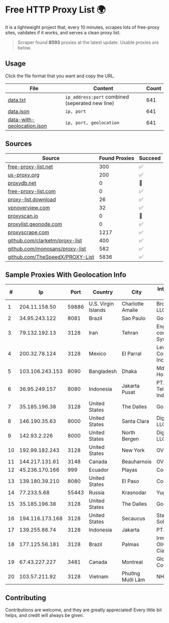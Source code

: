 
# Free HTTP Proxy List 🌍

It is a lightweight project that, every 10 minutes, scrapes lots of free-proxy sites, validates if it works, and serves a clean proxy list.


> Scraper found **8593** proxies at the latest update. Usable proxies are below.

## Usage

Click the file format that you want and copy the URL.


|File|Content|Count|
|----|-------|-----|
|[data.txt](https://raw.githubusercontent.com/themiralay/Proxy-List-World/master/data.txt)|`ip_address:port` combined (seperated new line)|641|
|[data.json](https://raw.githubusercontent.com/themiralay/Proxy-List-World/master/data.json)|`ip, port`|641|
|[data-with-geolocation.json](https://raw.githubusercontent.com/themiralay/Proxy-List-World/master/data-with-geolocation.json)|`ip, port, geolocation`|641|

## Sources

|Source|Found Proxies|Succeed|
|------|-------------|-------|
|[free-proxy-list.net](https://free-proxy-list.net)|300|✅|
|[us-proxy.org](https://www.us-proxy.org)|200|✅|
|[proxydb.net](http://proxydb.net)|0|🚫|
|[free-proxy-list.com](https://free-proxy-list.com/?page=&port=&type%5B%5D=http&type%5B%5D=https&up_time=0&search=Search)|0|✅|
|[proxy-list.download](https://www.proxy-list.download/HTTP)|26|✅|
|[vpnoverview.com](https://vpnoverview.com/privacy/anonymous-browsing/free-proxy-servers)|32|✅|
|[proxyscan.io](https://www.proxyscan.io)|0|🚫|
|[proxylist.geonode.com](https://proxylist.geonode.com/api/proxy-list?limit=300&page=1&sort_by=lastChecked&sort_type=desc&protocols=http,https)|0|✅|
|[proxyscrape.com](https://api.proxyscrape.com/v2/?request=displayproxies&protocol=http&timeout=10000&country=all&ssl=all&anonymity=all)|1217|✅|
|[github.com/clarketm/proxy-list](https://raw.githubusercontent.com/clarketm/proxy-list/master/proxy-list-raw.txt)|400|✅|
|[github.com/monosans/proxy-list](https://raw.githubusercontent.com/monosans/proxy-list/main/proxies/http.txt)|582|✅|
|[github.com/TheSpeedX/PROXY-List](https://raw.githubusercontent.com/TheSpeedX/PROXY-List/master/http.txt)|5836|✅|


## Sample Proxies With Geolocation Info

|#|Ip|Port|Country|City|Internet Service Provider|
|-|--|----|-------|----|-------------------------|
|1|204.11.158.50|59886|U.S. Virgin Islands|Charlotte Amalie|Broadband VI, LLC|
|2|34.95.243.122|8081|Brazil|Sao Paulo|Google LLC|
|3|79.132.192.13|3128|Iran|Tehran|Engineering company Morva System Plc.|
|4|200.32.78.124|3128|Mexico|El Parral|Level 3 Communications, Inc.|
|5|103.106.243.153|8090|Bangladesh|Dhaka|Md. Saddam Hossain|
|6|36.95.249.157|8080|Indonesia|Jakarta Pusat|PT. Telekomunikasi Indonesia|
|7|35.185.196.38|3128|United States|The Dalles|Google LLC|
|8|146.190.35.63|8000|United States|Santa Clara|DigitalOcean, LLC|
|9|142.93.2.226|8000|United States|North Bergen|DigitalOcean, LLC|
|10|192.99.182.243|3128|United States|New York|OVH Hosting|
|11|144.217.131.61|3148|Canada|Beauharnois|OVH Hosting|
|12|45.236.170.166|999|Ecuador|Playas|Codgrec S.A.|
|13|139.180.39.210|8080|United States|El Paso|Conterra|
|14|77.233.5.68|55443|Russia|Krasnodar|Yug-Link|
|15|35.185.196.38|3128|United States|The Dalles|Google LLC|
|16|194.116.173.168|3128|United States|Secaucus|Stark Industries Solutions LTD|
|17|139.255.86.74|3128|Indonesia|Jakarta|PT. LINKNET|
|18|177.125.56.181|3128|Brazil|Palmas|Irmãos Giotto Oliveira & Cia.Ltda.|
|19|67.43.227.227|3481|Canada|Montreal|GloboTech Communications|
|20|103.57.211.92|3128|Vietnam|Phường Mười Lăm|NHANHOA|



## Contributing

Contributions are welcome, and they are greatly appreciated! Every
little bit helps, and credit will always be given.

